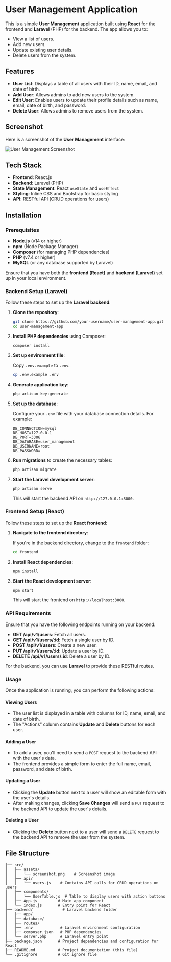# User Management Application

This is a simple **User Management** application built using **React** for the frontend and **Laravel** (PHP) for the backend. The app allows you to:

- View a list of users.
- Add new users.
- Update existing user details.
- Delete users from the system.

## Features

- **User List**: Displays a table of all users with their ID, name, email, and date of birth.
- **Add User**: Allows admins to add new users to the system.
- **Edit User**: Enables users to update their profile details such as name, email, date of birth, and password.
- **Delete User**: Allows admins to remove users from the system.

## Screenshot

Here is a screenshot of the **User Management** interface:

![User Management Screenshot](./assets/screenshot.png)

## Tech Stack

- **Frontend**: React.js
- **Backend**: Laravel (PHP)
- **State Management**: React `useState` and `useEffect`
- **Styling**: Inline CSS and Bootstrap for basic styling
- **API**: RESTful API (CRUD operations for users)

## Installation

### Prerequisites

- **Node.js** (v14 or higher)
- **npm** (Node Package Manager)
- **Composer** (for managing PHP dependencies)
- **PHP** (v7.4 or higher)
- **MySQL** (or any database supported by Laravel)

Ensure that you have both the **frontend (React)** and **backend (Laravel)** set up in your local environment.

### Backend Setup (Laravel)

Follow these steps to set up the **Laravel backend**:

1. **Clone the repository**:

    ```bash
    git clone https://github.com/your-username/user-management-app.git
    cd user-management-app
    ```

2. **Install PHP dependencies** using Composer:

    ```bash
    composer install
    ```

3. **Set up environment file**:

    Copy `.env.example` to `.env`:

    ```bash
    cp .env.example .env
    ```

4. **Generate application key**:

    ```bash
    php artisan key:generate
    ```

5. **Set up the database**:

    Configure your `.env` file with your database connection details. For example:

    ```plaintext
    DB_CONNECTION=mysql
    DB_HOST=127.0.0.1
    DB_PORT=3306
    DB_DATABASE=user_management
    DB_USERNAME=root
    DB_PASSWORD=
    ```

6. **Run migrations** to create the necessary tables:

    ```bash
    php artisan migrate
    ```

7. **Start the Laravel development server**:

    ```bash
    php artisan serve
    ```

   This will start the backend API on `http://127.0.0.1:8000`.

### Frontend Setup (React)

Follow these steps to set up the **React frontend**:

1. **Navigate to the frontend directory**:

    If you're in the backend directory, change to the `frontend` folder:

    ```bash
    cd frontend
    ```

2. **Install React dependencies**:

    ```bash
    npm install
    ```

3. **Start the React development server**:

    ```bash
    npm start
    ```

   This will start the frontend on `http://localhost:3000`.

### API Requirements

Ensure that you have the following endpoints running on your backend:

- **GET /api/v1/users**: Fetch all users.
- **GET /api/v1/users/:id**: Fetch a single user by ID.
- **POST /api/v1/users**: Create a new user.
- **PUT /api/v1/users/:id**: Update a user by ID.
- **DELETE /api/v1/users/:id**: Delete a user by ID.

For the backend, you can use **Laravel** to provide these RESTful routes.

### Usage

Once the application is running, you can perform the following actions:

#### Viewing Users

- The user list is displayed in a table with columns for ID, name, email, and date of birth.
- The "Actions" column contains **Update** and **Delete** buttons for each user.

#### Adding a User

- To add a user, you'll need to send a `POST` request to the backend API with the user's data.
- The frontend provides a simple form to enter the full name, email, password, and date of birth.

#### Updating a User

- Clicking the **Update** button next to a user will show an editable form with the user's details.
- After making changes, clicking **Save Changes** will send a `PUT` request to the backend API to update the user's details.

#### Deleting a User

- Clicking the **Delete** button next to a user will send a `DELETE` request to the backend API to remove the user from the system.

## File Structure

```plaintext
├── src/
│   ├── assets/
│   │   └── screenshot.png    # Screenshot image
│   ├── api/
│   │   └── users.js    # Contains API calls for CRUD operations on users
│   ├── components/
│   │   └── UserTable.js  # Table to display users with action buttons
│   ├── App.js         # Main app component
│   └── index.js       # Entry point for React
├── backend/             # Laravel backend folder
│   ├── app/
│   ├── database/
│   ├── routes/
│   ├── .env            # Laravel environment configuration
│   ├── composer.json   # PHP dependencies
│   └── server.php      # Laravel entry point
├── package.json       # Project dependencies and configuration for React
├── README.md          # Project documentation (this file)
└── .gitignore         # Git ignore file
